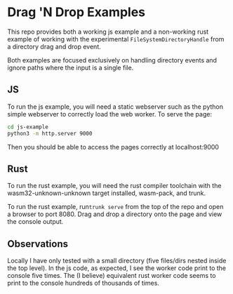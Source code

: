 # Drag 'N Drop Examples
This repo provides both a working js example and a non-working rust example of working with the experimental `FileSystemDirectoryHandle` from a directory drag and drop event.

Both examples are focused exclusively on handling directory events and ignore paths where the input is a single file.


## JS
To run the js example, you will need a static webserver such as the python simple webserver to correctly load the web worker.  To serve the page:

``` bash
cd js-example
python3 -m http.server 9000
```

Then you should be able to access the pages correctly at localhost:9000

## Rust

To run the rust example, you will need the rust compiler toolchain with the wasm32-unknown-unknown target installed, wasm-pack, and trunk.


To run the rust example, run`trunk serve` from the top of the repo and open a browser to port 8080.  Drag and drop a directory onto the page and view the console output.


## Observations
Locally I have only tested with a small directory (five files/dirs nested inside the top level).  In the js code, as expected, I see the worker code print to the console five times.  The (I believe) equivalent rust worker code seems to print to the console hundreds of thousands of times. 